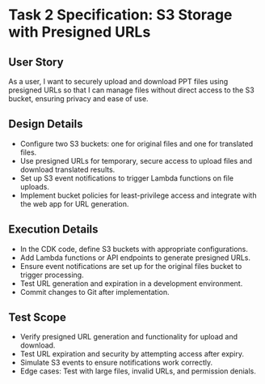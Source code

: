 # Task 2 Specification: S3 Storage with Presigned URLs

## User Story
As a user, I want to securely upload and download PPT files using presigned URLs so that I can manage files without direct access to the S3 bucket, ensuring privacy and ease of use.

## Design Details
- Configure two S3 buckets: one for original files and one for translated files.
- Use presigned URLs for temporary, secure access to upload files and download translated results.
- Set up S3 event notifications to trigger Lambda functions on file uploads.
- Implement bucket policies for least-privilege access and integrate with the web app for URL generation.

## Execution Details
- In the CDK code, define S3 buckets with appropriate configurations.
- Add Lambda functions or API endpoints to generate presigned URLs.
- Ensure event notifications are set up for the original files bucket to trigger processing.
- Test URL generation and expiration in a development environment.
- Commit changes to Git after implementation.

## Test Scope
- Verify presigned URL generation and functionality for upload and download.
- Test URL expiration and security by attempting access after expiry.
- Simulate S3 events to ensure notifications work correctly.
- Edge cases: Test with large files, invalid URLs, and permission denials.
